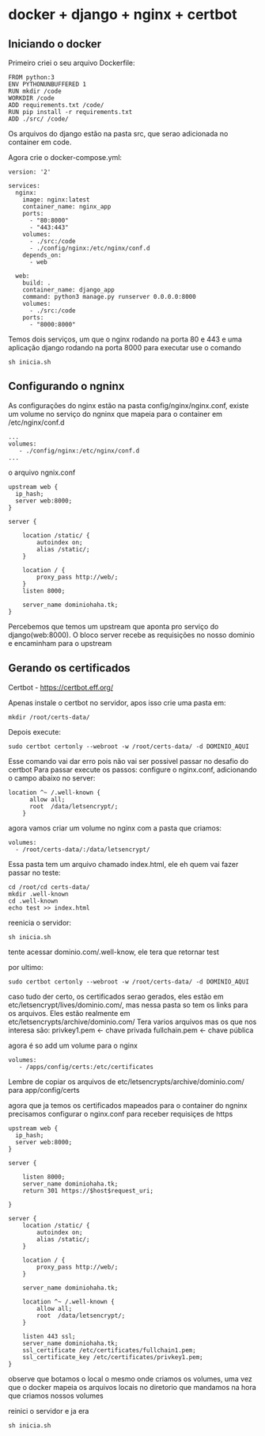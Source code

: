 # docker + django + nginx + certbot

## Iniciando o docker
Primeiro criei o seu arquivo Dockerfile:
 ```
 FROM python:3
 ENV PYTHONUNBUFFERED 1
 RUN mkdir /code
 WORKDIR /code
 ADD requirements.txt /code/
 RUN pip install -r requirements.txt
 ADD ./src/ /code/
```

Os arquivos do django estão na pasta src, que serao adicionada no container em code.

Agora crie o docker-compose.yml:
```
version: '2'

services:
  nginx:
    image: nginx:latest
    container_name: nginx_app
    ports:
      - "80:8000"
      - "443:443"
    volumes:
      - ./src:/code
      - ./config/nginx:/etc/nginx/conf.d
    depends_on:
      - web

  web:
    build: .
    container_name: django_app
    command: python3 manage.py runserver 0.0.0.0:8000
    volumes:
      - ./src:/code
    ports:
      - "8000:8000"
```

Temos dois serviços, um que  o nginx rodando na porta 80 e 443 e uma aplicação django rodando na porta 8000
para executar use o comando

```
sh inicia.sh
```
## Configurando o ngninx

As configurações do nginx estão na pasta config/nginx/nginx.conf, existe um volume no serviço do ngninx que mapeia para o container em /etc/nginx/conf.d

```
...
volumes:
   - ./config/nginx:/etc/nginx/conf.d
...
```

o arquivo ngnix.conf
```
upstream web {
  ip_hash;
  server web:8000;
}

server {

    location /static/ {
        autoindex on;
        alias /static/;
    }

    location / {
        proxy_pass http://web/;
    }
    listen 8000;

    server_name dominiohaha.tk;
}
```

Percebemos que temos um upstream que aponta pro serviço do django(web:8000). O bloco server recebe as requisições no nosso dominio e encaminham para o upstream

## Gerando os certificados

Certbot - https://certbot.eff.org/

Apenas instale o certbot no servidor, apos isso crie uma pasta em:
```
mkdir /root/certs-data/
```
Depois execute:
```
sudo certbot certonly --webroot -w /root/certs-data/ -d DOMINIO_AQUI
```
Esse comando vai dar erro pois não vai ser possivel passar no desafio do certbot
Para passar execute os passos:
configure o nginx.conf, adicionando o campo abaixo no server:
```
location ^~ /.well-known {
      allow all;
      root  /data/letsencrypt/;
    }
```
agora vamos criar um volume no nginx com a pasta que criamos:
```
volumes:
  - /root/certs-data/:/data/letsencrypt/
```
Essa pasta tem um arquivo chamado index.html, ele eh quem vai fazer passar no teste:
```
cd /root/cd certs-data/
mkdir .well-known
cd .well-known
echo test >> index.html
```
reenicia o servidor:
```
sh inicia.sh
```
tente acessar dominio.com/.well-know, ele tera que retornar test

por ultimo:
```
sudo certbot certonly --webroot -w /root/certs-data/ -d DOMINIO_AQUI
```
caso tudo der certo, os certificados serao gerados, eles estão em etc/letsencrypt/lives/dominio.com/, mas nessa pasta so tem os links para os arquivos.
Eles estão realmente em etc/letsencrypts/archive/dominio.com/
Tera varios arquivos mas os que nos interesa são:
privkey1.pem <- chave privada
fullchain.pem <- chave pública

agora é so add um volume para o nginx 
```
volumes:
   - /apps/config/certs:/etc/certificates
```
Lembre de copiar os arquivos de etc/letsencrypts/archive/dominio.com/ para app/config/certs

agora que ja temos os certificados mapeados para o container do ngninx precisamos configurar o nginx.conf para receber requisiçes de https
```
upstream web {
  ip_hash;
  server web:8000;
}

server {
    
    listen 8000;
    server_name dominiohaha.tk;
    return 301 https://$host$request_uri;
    
}

server { 
    location /static/ {
        autoindex on;
        alias /static/;
    }

    location / {
        proxy_pass http://web/;
    }
    
    server_name dominiohaha.tk;

    location ^~ /.well-known {
        allow all;
        root  /data/letsencrypt/;
    }

    listen 443 ssl;
    server_name dominiohaha.tk;
    ssl_certificate /etc/certificates/fullchain1.pem;
    ssl_certificate_key /etc/certificates/privkey1.pem;
}
```
observe que botamos o local o mesmo onde criamos os volumes, uma vez que o docker mapeia os arquivos locais no diretorio que mandamos na hora que criamos nossos volumes

reinici o servidor e ja era
```
sh inicia.sh
```
